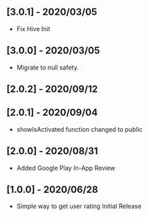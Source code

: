 ## [3.0.1] - 2020/03/05

* Fix Hive Init

## [3.0.0] - 2020/03/05

* Migrate to null safety.

## [2.0.2] - 2020/09/12
## [2.0.1] - 2020/09/04

* showIsActivated function changed to public

## [2.0.0] - 2020/08/31

* Added Google Play In-App Review

## [1.0.0] - 2020/06/28

* Simple way to get user rating Initial Release
